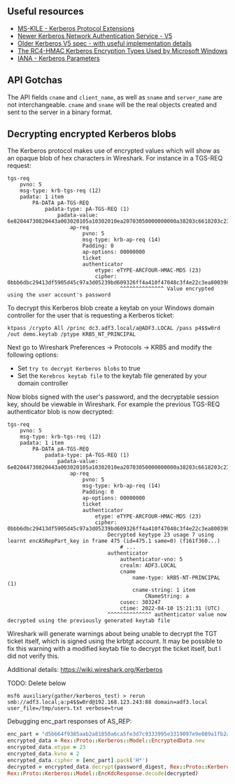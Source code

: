 ## Useful resources

- [MS-KILE - Kerberos Protocol Extensions](https://docs.microsoft.com/en-us/openspecs/windows_protocols/ms-kile/2a32282e-dd48-4ad9-a542-609804b02cc9)
- [Newer Kerberos Network Authentication Service - V5](https://datatracker.ietf.org/doc/html/rfc4120)
- [Older Kerberos V5 spec - with useful implementation details](https://datatracker.ietf.org/doc/html/rfc1510)
- [The RC4-HMAC Kerberos Encryption Types Used by Microsoft Windows](https://datatracker.ietf.org/doc/rfc4757/)
- [IANA - Kerberos Parameters](https://www.iana.org/assignments/kerberos-parameters/kerberos-parameters.xhtml)

## API Gotchas

The API fields `cname` and `client_name`, as well as `sname` and `server_name` are not interchangeable.
`cname` and `sname` will be the real objects created and sent to the server in a binary format. 

## Decrypting encrypted Kerberos blobs

The Kerberos protocol makes use of encrypted values which will show as an opaque blob of hex characters in Wireshark.
For instance in a TGS-REQ request:

```
tgs-req
    pvno: 5
    msg-type: krb-tgs-req (12)
    padata: 1 item
        PA-DATA pA-TGS-REQ
            padata-type: pA-TGS-REQ (1)
                padata-value: 6e82044730820443a003020105a10302010ea20703050000000000a38203c6618203c230…
                    ap-req
                        pvno: 5
                        msg-type: krb-ap-req (14)
                        Padding: 0
                        ap-options: 00000000
                        ticket
                        authenticator
                            etype: eTYPE-ARCFOUR-HMAC-MD5 (23)
                            cipher: 0bbb6dbc29413df5905d45c97a3d05239bd609326ff4a410f47048c3f4e22c3ea8003985…
                                    ^^^^^^^^^^^^^^ Value encrypted using the user account's password
```

To decrypt this Kerberos blob create a keytab on your Windows domain controller for the user that is requesting a Kerberos ticket:

```
ktpass /crypto All /princ dc3.adf3.local/a@ADF3.LOCAL /pass p4$$w0rd /out demo.keytab /ptype KRB5_NT_PRINCIPAL
```

Next go to Wireshark Preferences -> Protocols -> KRB5 and modify the following options:
- Set `try to decrypt Kerberos blobs` to true
- Set the `Kerebros keytab file` to the keytab file generated by your domain controller

Now blobs signed with the user's password, and the decryptable session key, should be viewable in Wireshark.
For example the previous TGS-REQ authenticator blob is now decrypted:

```
tgs-req
    pvno: 5
    msg-type: krb-tgs-req (12)
    padata: 1 item
        PA-DATA pA-TGS-REQ
            padata-type: pA-TGS-REQ (1)
                padata-value: 6e82044730820443a003020105a10302010ea20703050000000000a38203c6618203c230…
                    ap-req
                        pvno: 5
                        msg-type: krb-ap-req (14)
                        Padding: 0
                        ap-options: 00000000
                        ticket
                        authenticator
                            etype: eTYPE-ARCFOUR-HMAC-MD5 (23)
                            cipher: 0bbb6dbc29413df5905d45c97a3d05239bd609326ff4a410f47048c3f4e22c3ea8003985…
                                Decrypted keytype 23 usage 7 using learnt encASRepPart_key in frame 475 (id=475.1 same=0) (f161f360...)
                                    # ... 
                                authenticator
                                    authenticator-vno: 5
                                    crealm: ADF3.LOCAL
                                    cname
                                        name-type: kRB5-NT-PRINCIPAL (1)
                                        cname-string: 1 item
                                            CNameString: a
                                    cusec: 303247
                                    ctime: 2022-04-10 15:21:31 (UTC)
                                ^^^^^^^^^^^^^^ authenticator value now decrypted using the previously generated keytab file
```

Wireshark will generate warnings about being unable to decrypt the TGT ticket itself, which is signed using the krbtgt account.
It may be possible to fix this warning with a modified keytab file to decrypt the ticket itself, but I did not verify this.

Additional details: https://wiki.wireshark.org/Kerberos


TODO: Delete below


```
msf6 auxiliary(gather/kerberos_test) > rerun smb://adf3.local;a:p4$$w0rd@192.168.123.243:88 domain=adf3.local user_file=/tmp/users.txt verbose=true
```

Debugging enc_part responses of AS_REP:

```ruby
enc_part = "d5b664f9385aab2a81850a6ca5fe3d7c9333995e3319097e9e089a1fb2ae60480ce9ef94dee65c3c742ce34bffcc8563375b48bb08cf0702605df111d052ad27508bb5cbb855600ddfd53fe473ce5ac09394552243d9dd8d90"
encrypted_data = Rex::Proto::Kerberos::Model::EncryptedData.new
encrypted_data.etype = 23
encrypted_data.kvno = 2
encrypted_data.cipher = [enc_part].pack('H*')
decrypted = encrypted_data.decrypt(password_digest, Rex::Proto::Kerberos::Crypto::ENC_AS_RESPONSE)
Rex::Proto::Kerberos::Model::EncKdcResponse.decode(decrypted)
```
